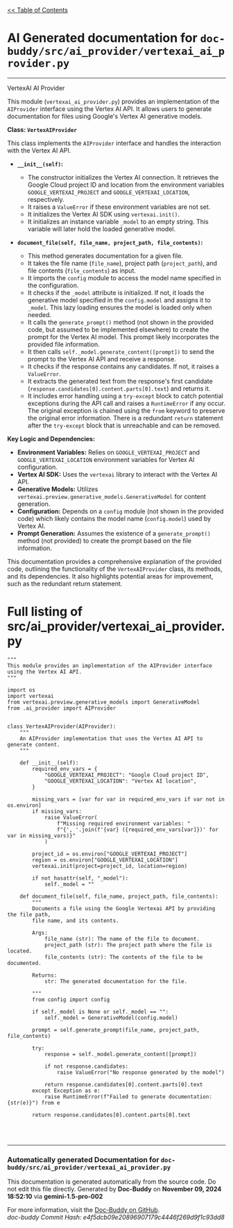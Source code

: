 [<< Table of Contents](../../index.md)

# AI Generated documentation for `doc-buddy/src/ai_provider/vertexai_ai_provider.py`
---
VertexAI AI Provider

This module (`vertexai_ai_provider.py`) provides an implementation of the `AIProvider` interface using the Vertex AI API.  It allows users to generate documentation for files using Google's Vertex AI generative models.

**Class: `VertexAIProvider`**

This class implements the `AIProvider` interface and handles the interaction with the Vertex AI API.

* **`__init__(self)`:**
    * The constructor initializes the Vertex AI connection. It retrieves the Google Cloud project ID and location from the environment variables `GOOGLE_VERTEXAI_PROJECT` and `GOOGLE_VERTEXAI_LOCATION`, respectively.
    * It raises a `ValueError` if these environment variables are not set.
    * It initializes the Vertex AI SDK using `vertexai.init()`.
    * It initializes an instance variable `_model` to an empty string.  This variable will later hold the loaded generative model.

* **`document_file(self, file_name, project_path, file_contents)`:**
    * This method generates documentation for a given file.
    * It takes the file name (`file_name`), project path (`project_path`), and file contents (`file_contents`) as input.
    * It imports the `config` module to access the model name specified in the configuration.
    * It checks if the `_model` attribute is initialized. If not, it loads the generative model specified in the `config.model` and assigns it to `_model`.  This lazy loading ensures the model is loaded only when needed.
    * It calls the `generate_prompt()` method (not shown in the provided code, but assumed to be implemented elsewhere) to create the prompt for the Vertex AI model.  This prompt likely incorporates the provided file information.
    * It then calls `self._model.generate_content([prompt])` to send the prompt to the Vertex AI API and receive a response.
    * It checks if the response contains any candidates.  If not, it raises a `ValueError`.
    * It extracts the generated text from the response's first candidate (`response.candidates[0].content.parts[0].text`) and returns it.
    * It includes error handling using a `try-except` block to catch potential exceptions during the API call and raises a `RuntimeError` if any occur.  The original exception is chained using the `from` keyword to preserve the original error information.  There is a redundant `return` statement after the `try-except` block that is unreachable and can be removed.


**Key Logic and Dependencies:**

* **Environment Variables:** Relies on `GOOGLE_VERTEXAI_PROJECT` and `GOOGLE_VERTEXAI_LOCATION` environment variables for Vertex AI configuration.
* **Vertex AI SDK:** Uses the `vertexai` library to interact with the Vertex AI API.
* **Generative Models:** Utilizes `vertexai.preview.generative_models.GenerativeModel` for content generation.
* **Configuration:** Depends on a `config` module (not shown in the provided code) which likely contains the model name (`config.model`) used by Vertex AI.
* **Prompt Generation:** Assumes the existence of a `generate_prompt()` method (not provided) to create the prompt based on the file information.



This documentation provides a comprehensive explanation of the provided code, outlining the functionality of the `VertexAIProvider` class, its methods, and its dependencies.  It also highlights potential areas for improvement, such as the redundant return statement.

# Full listing of src/ai_provider/vertexai_ai_provider.py
```{'python'}
"""
This module provides an implementation of the AIProvider interface using the Vertex AI API.
"""

import os
import vertexai
from vertexai.preview.generative_models import GenerativeModel
from .ai_provider import AIProvider


class VertexAIProvider(AIProvider):
    """
    An AIProvider implementation that uses the Vertex AI API to generate content.
    """

    def __init__(self):
        required_env_vars = {
            "GOOGLE_VERTEXAI_PROJECT": "Google Cloud project ID",
            "GOOGLE_VERTEXAI_LOCATION": "Vertex AI location",
        }

        missing_vars = [var for var in required_env_vars if var not in os.environ]
        if missing_vars:
            raise ValueError(
                f"Missing required environment variables: "
                f"{', '.join(f'{var} ({required_env_vars[var]})' for var in missing_vars)}"
            )

        project_id = os.environ["GOOGLE_VERTEXAI_PROJECT"]
        region = os.environ["GOOGLE_VERTEXAI_LOCATION"]
        vertexai.init(project=project_id, location=region)

        if not hasattr(self, "_model"):
            self._model = ""

    def document_file(self, file_name, project_path, file_contents):
        """
        Documents a file using the Google Vertexai API by providing the file path,
        file name, and its contents.

        Args:
            file_name (str): The name of the file to document.
            project_path (str): The project path where the file is located.
            file_contents (str): The contents of the file to be documented.

        Returns:
            str: The generated documentation for the file.

        """
        from config import config

        if self._model is None or self._model == "":
            self._model = GenerativeModel(config.model)

        prompt = self.generate_prompt(file_name, project_path, file_contents)

        try:
            response = self._model.generate_content([prompt])

            if not response.candidates:
                raise ValueError("No response generated by the model")

            return response.candidates[0].content.parts[0].text
        except Exception as e:
            raise RuntimeError(f"Failed to generate documentation: {str(e)}") from e

        return response.candidates[0].content.parts[0].text

```
<br>
<br>


---
### Automatically generated Documentation for `doc-buddy/src/ai_provider/vertexai_ai_provider.py`
This documentation is generated automatically from the source code. Do not edit this file directly.
Generated by **Doc-Buddy** on **November 09, 2024 18:52:10** via **gemini-1.5-pro-002**

For more information, visit the [Doc-Buddy on GitHub](https://github.com/scott-r-lindsey/doc-buddy).  
*doc-buddy Commit Hash: e4f5dcb09e20896907179c4446f269d9f1c93dd8*
